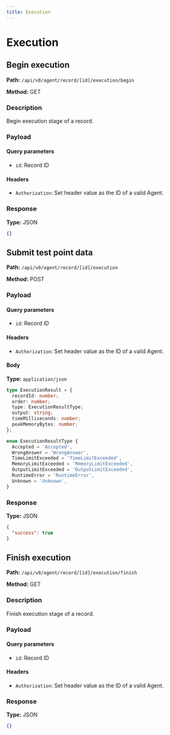 ```yaml
---
title: Execution
---
```


# Execution

## Begin execution

**Path:** `/api/v0/agent/record/[id]/execution/begin`

**Method:** GET

### Description

Begin execution stage of a record.

### Payload

#### Query parameters

- `id`: Record ID

#### Headers

- `Authorization`: Set header value as the ID of a valid Agent.

### Response

**Type:** JSON

```json
{}
```

## Submit test point data

**Path:** `/api/v0/agent/record/[id]/execution`

**Method:** POST

### Payload

#### Query parameters

- `id`: Record ID

#### Headers

- `Authorization`: Set header value as the ID of a valid Agent.

#### Body

**Type:** `application/json`

```typescript
type ExecutionResult = {
  recordId: number;
  order: number;
  type: ExecutionResultType;
  output: string;
  timeMilliseconds: number;
  peakMemoryBytes: number;
};

enum ExecutionResultType {
  Accepted = 'Accepted',
  WrongAnswer = 'WrongAnswer',
  TimeLimitExceeded = 'TimeLimitExceeded',
  MemoryLimitExceeded = 'MemoryLimitExceeded',
  OutputLimitExceeded = 'OutputLimitExceeded',
  RuntimeError = 'RuntimeError',
  Unknown = 'Unknown',
}
```

### Response

**Type:** JSON

```json
{
  "success": true
}
```

## Finish execution

**Path:** `/api/v0/agent/record/[id]/execution/finish`

**Method:** GET

### Description

Finish execution stage of a record.

### Payload

#### Query parameters

- `id`: Record ID

#### Headers

- `Authorization`: Set header value as the ID of a valid Agent.

### Response

**Type:** JSON

```json
{}
```
